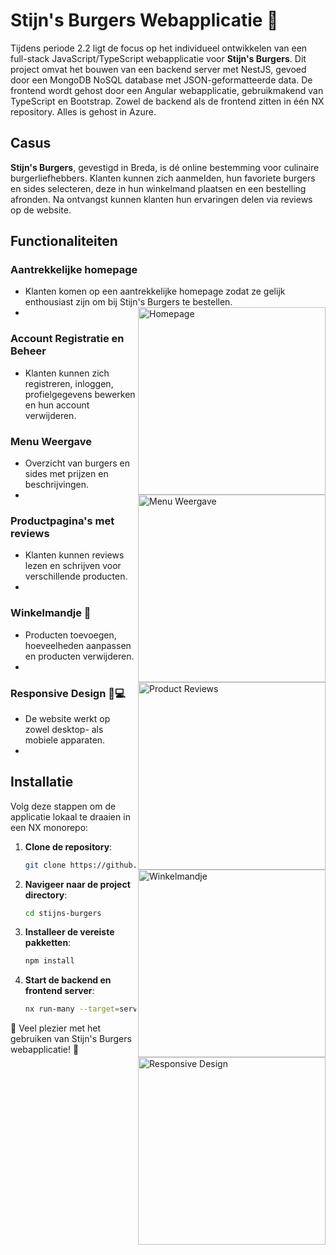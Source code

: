 # Stijn's Burgers Webapplicatie 🍔

Tijdens periode 2.2 ligt de focus op het individueel ontwikkelen van een full-stack JavaScript/TypeScript webapplicatie voor **Stijn's Burgers**. Dit project omvat het bouwen van een backend server met NestJS, gevoed door een MongoDB NoSQL database met JSON-geformatteerde data. De frontend wordt gehost door een Angular webapplicatie, gebruikmakend van TypeScript en Bootstrap. Zowel de backend als de frontend zitten in één NX repository. Alles is gehost in Azure.

## Casus

**Stijn's Burgers**, gevestigd in Breda, is dé online bestemming voor culinaire burgerliefhebbers. Klanten kunnen zich aanmelden, hun favoriete burgers en sides selecteren, deze in hun winkelmand plaatsen en een bestelling afronden. Na ontvangst kunnen klanten hun ervaringen delen via reviews op de website.

## Functionaliteiten

### Aantrekkelijke homepage
- Klanten komen op een aantrekkelijke homepage zodat ze gelijk enthousiast zijn om bij Stijn's Burgers te bestellen.
- <img src="https://stijnrobben.nl/img/home.png" alt="Homepage" width="300" align="right">

### Account Registratie en Beheer
- Klanten kunnen zich registreren, inloggen, profielgegevens bewerken en hun account verwijderen.

### Menu Weergave
- Overzicht van burgers en sides met prijzen en beschrijvingen.
- <img src="https://stijnrobben.nl/img/menu.png" alt="Menu Weergave" width="300" align="right">

### Productpagina's met reviews
- Klanten kunnen reviews lezen en schrijven voor verschillende producten.
- <img src="https://stijnrobben.nl/img/menuitem.png" alt="Product Reviews" width="300" align="right">

### Winkelmandje 🛒
- Producten toevoegen, hoeveelheden aanpassen en producten verwijderen.
- <img src="https://stijnrobben.nl/img/cart.png" alt="Winkelmandje" width="300" align="right">

### Responsive Design 📱💻
- De website werkt op zowel desktop- als mobiele apparaten.
- <img src="img_url_here" alt="Responsive Design" width="300" align="right">

## Installatie

Volg deze stappen om de applicatie lokaal te draaien in een NX monorepo:

1. **Clone de repository**:
    ```bash
    git clone https://github.com/jouw-gebruikersnaam/stijns-burgers.git
    ```

2. **Navigeer naar de project directory**:
    ```bash
    cd stijns-burgers
    ```

3. **Installeer de vereiste pakketten**:
    ```bash
    npm install
    ```

4. **Start de backend en frontend server**:
    ```bash
    nx run-many --target=serve --all
    ```

🎉 Veel plezier met het gebruiken van Stijn's Burgers webapplicatie! 🍔

